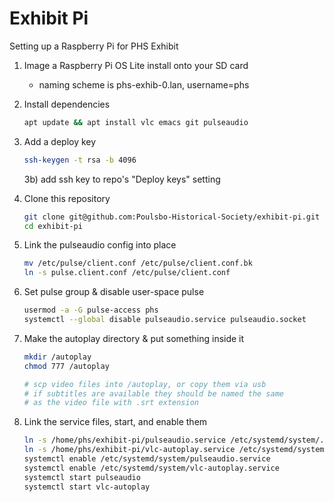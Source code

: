 # Exhibit Pi
Setting up a Raspberry Pi for PHS Exhibit

1) Image a Raspberry Pi OS Lite install onto your SD card
      - naming scheme is phs-exhib-0.lan, username=phs
2) Install dependencies
   ```bash
   apt update && apt install vlc emacs git pulseaudio
   ```
3) Add a deploy key
   ```bash
   ssh-keygen -t rsa -b 4096
   ```
   3b) add ssh key to repo's "Deploy keys" setting
   
3) Clone this repository
   ```bash
   git clone git@github.com:Poulsbo-Historical-Society/exhibit-pi.git
   cd exhibit-pi
   ```
4) Link the pulseaudio config into place
   ```bash
   mv /etc/pulse/client.conf /etc/pulse/client.conf.bk
   ln -s pulse.client.conf /etc/pulse/client.conf
   ```
5) Set pulse group & disable user-space pulse
   ```bash
   usermod -a -G pulse-access phs
   systemctl --global disable pulseaudio.service pulseaudio.socket
   ```
5) Make the autoplay directory & put something inside it
   ```bash
   mkdir /autoplay
   chmod 777 /autoplay

   # scp video files into /autoplay, or copy them via usb
   # if subtitles are available they should be named the same
   # as the video file with .srt extension
   
   ```
6) Link the service files, start, and enable them
   ```bash
   ln -s /home/phs/exhibit-pi/pulseaudio.service /etc/systemd/system/.
   ln -s /home/phs/exhibit-pi/vlc-autoplay.service /etc/systemd/system/.
   systemctl enable /etc/systemd/system/pulseaudio.service
   systemctl enable /etc/systemd/system/vlc-autoplay.service
   systemctl start pulseaudio
   systemctl start vlc-autoplay
   ```

